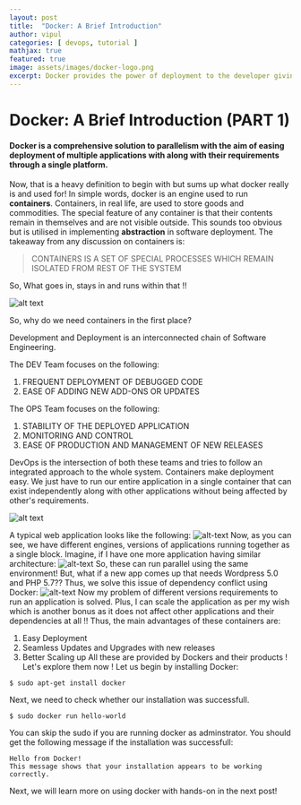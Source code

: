 ```yaml
---
layout: post
title:  "Docker: A Brief Introduction"
author: vipul
categories: [ devops, tutorial ]
mathjax: true
featured: true
image: assets/images/docker-logo.png
excerpt: Docker provides the power of deployment to the developer giving the much needed transition to operations.
---
```

# Docker: A Brief Introduction (PART 1) 
#### Docker is a comprehensive solution to parallelism with the aim of easing deployment of multiple applications with along with their requirements through a single platform.
Now, that is a heavy definition to begin with but sums up what docker really is and used for!
In simple words, docker is an engine used to run **containers**.
Containers, in real life, are used to store goods and commodities. The special feature of any container is that their contents remain in themselves and are not visible outside. This sounds too obvious but is utilised in implementing **abstraction** in software deployment.
The takeaway from any discussion on containers is:

> CONTAINERS IS A SET OF SPECIAL PROCESSES WHICH REMAIN ISOLATED FROM REST OF THE SYSTEM

So, What goes in, stays in and runs within that !!

![alt text](https://www.datacenterknowledge.com/sites/datacenterknowledge.com/files/styles/article_featured_retina/public/container-docker.jpg?itok=CuNCRFE9)

So, why do we need containers in the first place? 

Development and Deployment is an interconnected chain of Software Engineering.

The DEV Team focuses on the following:
1. FREQUENT DEPLOYMENT OF DEBUGGED CODE
2. EASE OF ADDING NEW ADD-ONS OR UPDATES

The OPS Team focuses on the following:
1. STABILITY OF THE DEPLOYED APPLICATION
2. MONITORING AND CONTROL
3. EASE OF PRODUCTION AND MANAGEMENT OF NEW RELEASES

DevOps is the intersection of both these teams and tries to follow an integrated approach to the whole system. Containers make deployment easy. We just have to run our entire application in a single container that can exist independently along with other applications without being affected by other's requirements.

![alt text](https://www.brainvire.com/wp-content/uploads/2018/03/devops.png)

A typical web application looks like the following:
![alt-text](https://raw.githubusercontent.com/vgaurav3011/glugmvit.github.io/master/assets/images/docker/7.png)
Now, as you can see, we have different engines, versions of applications running together as a single block. Imagine, if I have one more application having similar architecture:
![alt-text](https://raw.githubusercontent.com/vgaurav3011/glugmvit.github.io/master/assets/images/docker/8.png)
So, these can run parallel using the same environment! But, what if a new app comes up that needs Wordpress 5.0 and PHP 5.7??
Thus, we solve this issue of dependency conflict using Docker:
![alt-text](https://raw.githubusercontent.com/vgaurav3011/glugmvit.github.io/master/assets/images/docker/9.png)
Now my problem of different versions requirements to run an application is solved. Plus, I can scale the application as per my wish which is another bonus as it does not affect other applications and their dependencies at all !!
Thus, the main advantages of these containers are:
1. Easy Deployment
2. Seamless Updates and Upgrades with new releases
3. Better Scaling up
All these are provided by Dockers and their products ! Let's explore them now !
Let us begin by installing Docker:
```console
$ sudo apt-get install docker
```
Next, we need to check whether our installation was successfull.

```console
$ sudo docker run hello-world
```
You can skip the sudo if you are running docker as adminstrator.
You should get the following message if the installation was successfull:
```
Hello from Docker!
This message shows that your installation appears to be working correctly.
```
Next, we will learn more on using docker with hands-on in the next post!
